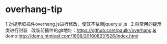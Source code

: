 # overhang-tip
1.对提示框插件overhang.js进行修改，使其不依赖jquery.ui.js   2.将常用的提示类进行封装  
改装前插件的git地址：https://github.com/paulkr/overhang.js 
demo:http://demo.htmleaf.com/1608/201608231526/index.html
